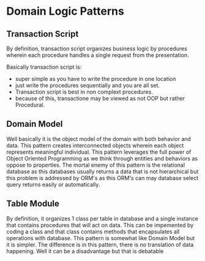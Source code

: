 # Domain Logic Patterns

## Transaction Script

By definition, transaction script organizes business logic by procedures wherein each procedure handles a single request from the presentation.

Basically transaction script is:
* super simple as you have to write the procedure in one location
* just write the procedures sequentially and you are all set.
* Transaction script is best in non complext procedures. 
* because of this, transactione may be viewed as not OOP but rather Procedural.

## Domain Model
Well basically it is the object model of the domain with both behavior and data. This pattern creates interconnected objects wherein each object represents meaningful individual. This pattern leverages the full power of Object Oriented Programming as we think through entities and behaviors as oppose to properties. The mortal enemy of this pattern is the relational database as this databases usually returns a data that is not hierarchical but this problem is addressed by ORM's as this ORM's can may database select query returns easily or automatically.

## Table Module
By definition, it organizes 1 class per table in database and a single instance that contains procedures that will act on data. This can be impemented by coding a class and that class contains methods that encapsulates all operations with database. This pattern is somewhat like Domain Model but it is simpler. The difference is in this pattern, there is no translation of data happening. Well it can be a disadvantage but that is debatable
